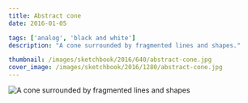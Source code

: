 ```yaml
---
title: Abstract cone
date: 2016-01-05

tags: ['analog', 'black and white']
description: "A cone surrounded by fragmented lines and shapes."

thumbnail: /images/sketchbook/2016/640/abstract-cone.jpg
cover_image: /images/sketchbook/2016/1280/abstract-cone.jpg
---
```


![A cone surrounded by fragmented lines and shapes](/images/sketchbook/2016/960/abstract-cone.jpg)

